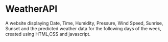 # WeatherAPI
A website displaying Date, Time, Humidity, Pressure,  Wind Speed,  Sunrise, Sunset and the predicted weather data for the following days of the week, created using HTML,CSS and javascript. 
